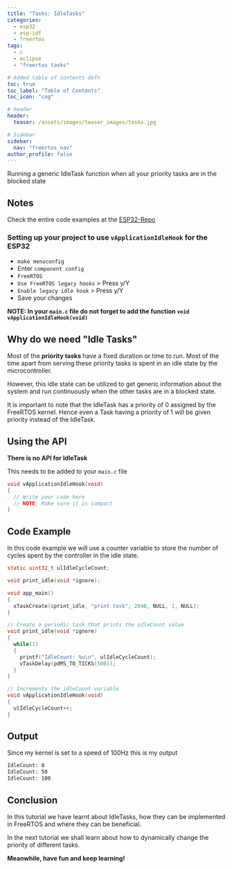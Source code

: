```yaml
---
title: "Tasks: IdleTasks"
categories:
  - esp32
  - esp-idf
  - freertos
tags:
  - c
  - eclipse
  - "freertos tasks"

# Added table of contents defn
toc: true
toc_label: "Table of Contents"
toc_icon: "cog"

# header
header:
  teaser: /assets/images/teaser_images/tasks.jpg

# Sidebar
sidebar:
  nav: "freertos_nav"
author_profile: false
---
```


Running a generic IdleTask function when all your priority tasks are in the blocked state

## Notes

Check the entire code examples at the [ESP32-Repo](https://github.com/coder137/ESP32-Repo/tree/master/FreeRTOS/Task)

### Setting up your project to use `vApplicationIdleHook` for the ESP32

- `make menuconfig`
- Enter `component config`
- `FreeRTOS`
- `Use FreeRTOS legacy hooks` > Press y/Y
- `Enable legacy idle hook` > Press y/Y
- Save your changes

**NOTE: In your `main.c` file do not forget to add the function `void vApplicationIdleHook(void)`**

## Why do we need "Idle Tasks"

Most of the **priority tasks** have a fixed duration or time to run. Most of the time apart from serving these priority tasks is spent in an idle state by the microcontroller. 

However, this idle state can be utilized to get generic information about the system and run continuously when the other tasks are in a blocked state.

It is important to note that the IdleTask has a priority of 0 assigned by the FreeRTOS kernel. Hence even a Task having a priority of 1 will be given priority instead of the IdleTask.

## Using the API

**There is no API for IdleTask**

This needs to be added to your `main.c` file

``` c
void vApplicationIdleHook(void)
{
  // Write your code here
  // NOTE, Make sure it is compact
}
```

## Code Example

In this code example we will use a counter variable to store the number of cycles spent by the controller in the idle state.

``` c
static uint32_t ulIdleCycleCount;

void print_idle(void *ignore);

void app_main()
{
  xTaskCreate(&print_idle, "print task", 2048, NULL, 1, NULL);
}

// Create a periodic task that prints the idleCount value
void print_idle(void *ignore)
{
  while(1)
  {
    printf("IdleCount: %u\n", ulIdleCycleCount);
    vTaskDelay(pdMS_TO_TICKS(500));
  }
}

// Increments the idleCount variable
void vApplicationIdleHook(void)
{
  ulIdleCycleCount++;
}
```

## Output

Since my kernel is set to a speed of 100Hz this is my output

``` bash
IdleCount: 0
IdleCount: 50
IdleCount: 100
```

## Conclusion

In this tutorial we have learnt about IdleTasks, how they can be implemented in FreeRTOS and where they can be beneficial. 

In the next tutorial we shall learn about how to dynamically change the priority of different tasks. 

**Meanwhile, have fun and keep learning!**

